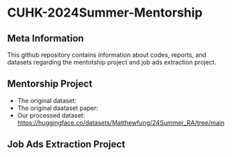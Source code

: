 # CUHK-2024Summer-Mentorship

## Meta Information
This github repository contains information about codes, reports, and datasets regarding the mentotship project and job ads extraction project. 
## Mentorship Project
- The original dataset:
- The original daataset paper:
- Our processed dataset: https://huggingface.co/datasets/Matthewfung/24Summer_RA/tree/main
## Job Ads Extraction Project

